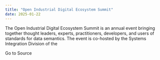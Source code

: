 ```yaml
---
title: "Open Industrial Digital Ecosystem Summit"
date: 2025-01-22
---
```


The Open Industrial Digital Ecosystem Summit is an annual event bringing together thought leaders, experts, practitioners, developers, and users of standards for data semantics. The event is co-hosted by the Systems Integration Division of the

Go to Source
